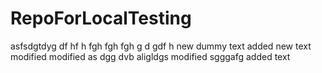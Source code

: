 # RepoForLocalTesting
asfsdgtdyg
df
hf
h
fgh
fgh
fgh
g
d
gdf
h
new dummy text
added new text
modified
modified
as
dgg
dvb
aligldgs
modified
sgggafg
added text
